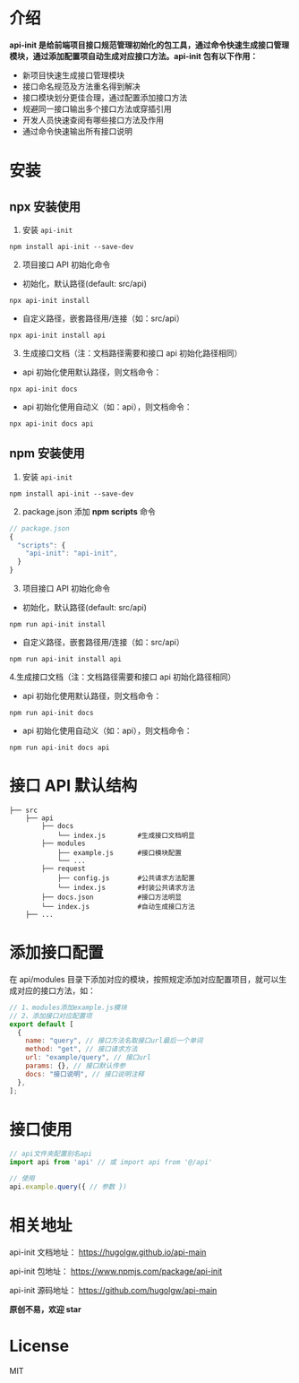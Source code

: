 # 介绍

**api-init 是给前端项目接口规范管理初始化的包工具，通过命令快速生成接口管理模块，通过添加配置项自动生成对应接口方法。api-init 包有以下作用：**

- 新项目快速生成接口管理模块
- 接口命名规范及方法重名得到解决
- 接口模块划分更佳合理，通过配置添加接口方法
- 规避同一接口输出多个接口方法或穿插引用
- 开发人员快速查阅有哪些接口方法及作用
- 通过命令快速输出所有接口说明

# 安装

## npx 安装使用

1. 安装 `api-init`

```shell
npm install api-init --save-dev
```

2. 项目接口 API 初始化命令

- 初始化，默认路径(default: src/api)

```shell
npx api-init install

```

- 自定义路径，嵌套路径用/连接（如：src/api）

```shell
npx api-init install api

```

3. 生成接口文档（注：文档路径需要和接口 api 初始化路径相同）

- api 初始化使用默认路径，则文档命令：

```shell
npx api-init docs
```

- api 初始化使用自动义（如：api），则文档命令：

```shell
npx api-init docs api
```

## npm 安装使用

1. 安装 `api-init`

```shell
npm install api-init --save-dev
```

2. package.json 添加 **npm scripts** 命令

```js
// package.json
{
  "scripts": {
    "api-init": "api-init",
  }
}
```

3. 项目接口 API 初始化命令

- 初始化，默认路径(default: src/api)

```shell
npm run api-init install
```

- 自定义路径，嵌套路径用/连接（如：src/api）

```shell
npm run api-init install api

```

4.生成接口文档（注：文档路径需要和接口 api 初始化路径相同）

- api 初始化使用默认路径，则文档命令：

```shell
npm run api-init docs
```

- api 初始化使用自动义（如：api），则文档命令：

```shell
npm run api-init docs api
```

# 接口 API 默认结构

```shell
├── src
    ├── api
        ├── docs
            └── index.js        #生成接口文档明显
        ├── modules
            ├── example.js      #接口模块配置
            └── ...
        ├── request
            ├── config.js       #公共请求方法配置
            └── index.js        #封装公共请求方法
        ├── docs.json           #接口方法明显
        └── index.js            #自动生成接口方法
    ├── ...
```

# 添加接口配置

在 api/modules 目录下添加对应的模块，按照规定添加对应配置项目，就可以生成对应的接口方法，如：

```js
// 1、modules添加example.js模块
// 2、添加接口对应配置项
export default [
  {
    name: "query", // 接口方法名取接口url最后一个单词
    method: "get", // 接口请求方法
    url: "example/query", // 接口url
    params: {}, // 接口默认传参
    docs: "接口说明", // 接口说明注释
  },
];
```

# 接口使用

```js
// api文件夹配置别名api
import api from 'api' // 或 import api from '@/api'

// 使用
api.example.query({ // 参数 })

```

# 相关地址

api-init 文档地址：
https://hugolgw.github.io/api-main

api-init 包地址：
https://www.npmjs.com/package/api-init

api-init 源码地址：
https://github.com/hugolgw/api-main

**原创不易，欢迎 star**

# License

MIT
